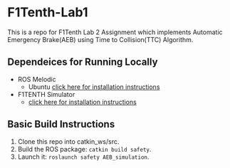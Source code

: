 # F1Tenth-Lab1
This is a repo for F1Tenth Lab 2 Assignment which implements Automatic Emergency Brake(AEB) using Time to Collision(TTC) Algorithm.

## Dependeices for Running Locally
* ROS Melodic
    * Ubuntu [click here for installation instructions](http://wiki.ros.org/melodic/Installation/Ubuntu)
* F1TENTH Simulator
    * [click here for installation instructions](https://f1tenth.readthedocs.io/en/stable/going_forward/simulator/index.html)

## Basic Build Instructions

1. Clone this repo into catkin_ws/src.
2. Build the ROS package: `catkin build safety`.
3. Launch it: `roslaunch safety AEB_simulation`.